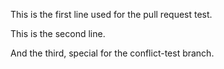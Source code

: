This is the first line used for the pull request test.

This is the second line.

And the third, special for the conflict-test branch.

